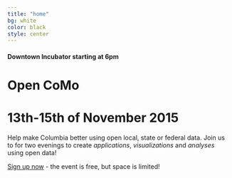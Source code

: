 ```yaml
---
title: "home"
bg: white
color: black
style: center
---
```


#### Downtown Incubator starting at 6pm 

<h1 class="tron">Open CoMo</h1>

# 13th-15th of November 2015

Help make Columbia better using open local, state or federal data. Join us to for two evenings to create *applications*, *visualizations* and *analyses* using open data!

[Sign up now](http://example.com) - the event is free, but space is limited! 
